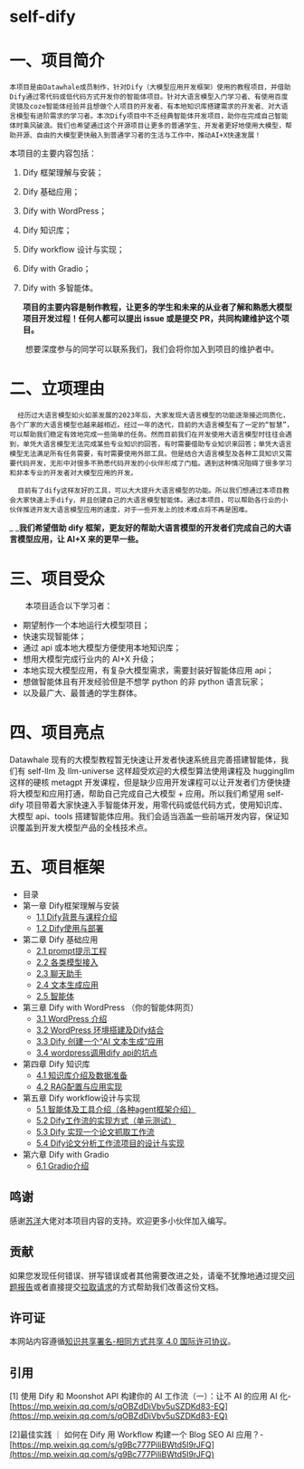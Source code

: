 # self-dify 

# 一、项目简介

```
本项目是由Datawhale成员制作，针对Dify（大模型应用开发框架）使用的教程项目，并借助Dify通过零代码或低代码方式开发你的智能体项目。针对大语言模型入门学习者、有使用百度灵镜及coze智能体经验并且想做个人项目的开发者、有本地知识库搭建需求的开发者、对大语言模型有进阶需求的学习者。本次Dify项目中不乏经典智能体开发项目，助你在完成自己智能体时乘风破浪。我们也希望通过这个开源项目让更多的普通学生、开发者更好地使用大模型，帮助开源、自由的大模型更快融入到普通学习者的生活与工作中，推动AI+X快速发展！
```

本项目的主要内容包括：

1. Dify 框架理解与安装；
2. Dify 基础应用；
3. Dify with WordPress；
4. Dify 知识库；
5. Dify workflow 设计与实现；
6. Dify with Gradio；
7. Dify with 多智能体。

   **项目的主要内容是制作教程，让更多的学生和未来的从业者了解和熟悉大模型项目开发过程！任何人都可以提出 issue 或是提交 PR，共同构建维护这个项目。**

  想要深度参与的同学可以联系我们，我们会将你加入到项目的维护者中。

# 二、立项理由

```
  经历过大语言模型如火如荼发展的2023年后，大家发现大语言模型的功能逐渐接近同质化，各个厂家的大语言模型也越来越相近。经过一年的迭代，目前的大语言模型有了一定的“智慧”，可以帮助我们稳定有效地完成一些简单的任务。然而目前我们在开发使用大语言模型时往往会遇到，单凭大语言模型无法完成某些专业知识的回答，有时需要借助专业知识来回答；单凭大语言模型无法满足所有任务需要，有时需要使用外部工具。但是结合大语言模型及各种工具知识又需要代码开发，无形中对很多不熟悉代码开发的小伙伴形成了门槛。遇到这种情况阻碍了很多学习和非本专业的开发者对大模型应用的开发。

  目前有了dify这样友好的工具，可以大大提升大语言模型的功能。所以我们想通过本项目教会大家快速上手dify，并且创建自己的大语言模型智能体。通过本项目，可以帮助各行业的小伙伴推进开发大语言模型应用的速度，对于一些开发上的技术难点将不再是困难。
```

_      _**我们希望借助 dify 框架，更友好的帮助大语言模型的开发者们完成自己的大语言模型应用，让 AI+X 来的更早一些。**

# 三、**项目受众**

  本项目适合以下学习者：

- 期望制作一个本地运行大模型项目；
- 快速实现智能体；
- 通过 api 或本地大模型方便使用本地知识库；
- 想用大模型完成行业内的 AI+X 升级；
- 本地实现大模型应用，有复杂大模型需求，需要封装好智能体应用 api；
- 想做智能体且有开发经验但是不想学 python 的非 python 语言玩家；
- 以及最广大、最普通的学生群体。

# 四、**项目亮点**

Datawhale 现有的大模型教程暂无快速让开发者快速系统且完善搭建智能体，我们有 self-llm 及 llm-universe 这样超受欢迎的大模型算法使用课程及 huggingllm 这样的硬核 metagpt 开发课程，但是缺少应用开发课程可以让开发者们方便快捷将大模型和应用打通，帮助自己完成自己大模型 + 应用。所以我们希望用 self-dify 项目带着大家快速入手智能体开发，用零代码或低代码方式，使用知识库、大模型 api、tools 搭建智能体应用。我们会适当涵盖一些前端开发内容，保证知识覆盖到开发大模型产品的全栈技术点。

# 五、项目框架

- 目录
- 第一章 Dify框架理解与安装
    - [1.1 Dify背景与课程介绍](1.%20Dify框架理解与安装/1.1%20Dify背景与课程介绍.md)
    - [1.2 Dify使用与部署](1.%20Dify框架理解与安装/1.2%20Dify使用与部署.md)
- 第二章 Dify 基础应用
    - [2.1 prompt提示工程](2.%20Dify%20基础应用/2.1%20prompt提示工程.md)
    - [2.2 各类模型接入](2.%20Dify%20基础应用/2.2%20各类模型接入.md)
    - [2.3 聊天助手](2.%20Dify%20基础应用/2.3%20聊天助手.md)
    - [2.4 文本生成应用](2.%20Dify%20基础应用/2.4%20文本生成应用.md)
    - [2.5 智能体](2.%20Dify%20基础应用/2.5%20智能体.md)
- 第三章 Dify with WordPress （你的智能体网页）
    - [3.1 WordPress 介绍](3.%20Dify%20with%20WordPress/3.1%20WordPress%20介绍.md)
    - [3.2 WordPress 环境搭建及Dify结合](3.%20Dify%20with%20WordPress/3.2%20WordPress%20环境搭建及Dify结合.md)
    - [3.3 Dify 创建一个“AI 文本生成”应用](3.%20Dify%20with%20WordPress/3.3%20Dify%20创建一个“AI%20文本生成”应用.md)
    - [3.4 wordpress调用dify api的坑点](3.%20Dify%20with%20WordPress/3.4%20wordpress调用dify%20api的坑点.md)
- 第四章 Dify 知识库
    - [4.1 知识库介绍及数据准备](4.%20Dify%20知识库/4.1%20知识库介绍及数据准备.md)
    - [4.2 RAG配置与应用实现](4.%20Dify%20知识库/4.2%20RAG配置与应用实现.md)
- 第五章 Dify workflow设计与实现
    - [5.1 智能体及工具介绍（各种agent框架介绍）](5.%20Dify%20workflow设计与实现/5.1%20智能体及工具介绍.md)
    - [5.2 Dify工作流的实现方式（单元测试）](5.%20Dify%20workflow设计与实现/5.2%20Dify工作流的实现方式.md)
    - [5.3 Dify 实现一个论文抓取工作流](5.%20Dify%20workflow设计与实现/5.3%20Dify%20实现一个论文抓取工作流.md)
    - [5.4 Dify论文分析工作流项目的设计与实现](5.%20Dify%20workflow设计与实现/5.4%20Dify论文分析工作流项目的设计与实现.md)
- 第六章 Dify with Gradio
    - [6.1 Gradio介绍](6.%20Dify%20with%20Gradio/6.1%20Gradio介绍.md)
    

## 鸣谢
感谢[苏洋](https://github.com/soulteary)大佬对本项目内容的支持。欢迎更多小伙伴加入编写。

## 贡献

如果您发现任何错误、拼写错误或者其他需要改进之处，请毫不犹豫地通过提交[问题报告](https://github.com/datawhalechina/self-dify/issues)或者直接提交[拉取请求](https://github.com/datawhalechina/self-dify/pulls)的方式帮助我们改善这份文档。

## 许可证

本网站内容遵循[知识共享署名-相同方式共享 4.0 国际许可协议](LICENSE-CC-BY-SA)。

## 引用

[1] 使用 Dify 和 Moonshot API 构建你的 AI 工作流（一）：让不 AI 的应用 AI 化- [https://mp.weixin.qq.com/s/qOBZdDiVbv5uSZDKd83-EQ](https://mp.weixin.qq.com/s/qOBZdDiVbv5uSZDKd83-EQ)

[2]最佳实践 ｜ 如何在 Dify 用 Workflow 构建一个 Blog SEO AI 应用？- [https://mp.weixin.qq.com/s/g9Bc777PiliBWtd5I9rJFQ](https://mp.weixin.qq.com/s/g9Bc777PiliBWtd5I9rJFQ)
